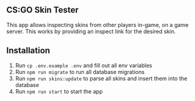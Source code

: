 ## CS:GO Skin Tester

This app allows inspecting skins from other players in-game, on a game server.
This works by providing an inspect link for the desired skin.

## Installation

1. Run `cp .env.example .env` and fill out all env variables
2. Run `npm run migrate` to run all database migrations
3. Run `npm run skins:update` to parse all skins and insert them into the database
4. Run `npm run start` to start the app
